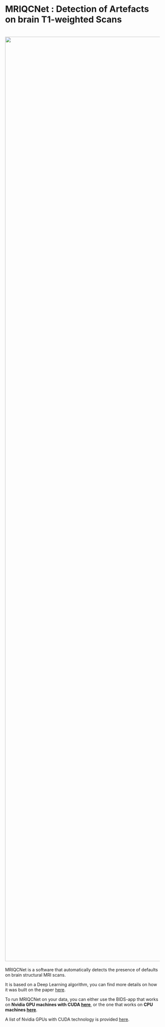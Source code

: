 # MRIQCNet : Detection of Artefacts on brain T1-weighted Scans
# <img src="https://github.com/garciaml/MRIQCNet/blob/master/T1_low_quality.jpg" width="3000px">

MRIQCNet is a software that automatically detects the presence of defaults on brain structural MRI scans. 

It is based on a Deep Learning algorithm, you can find more details on how it was built on the paper [here](https://link-to-preprint.com).

To run MRIQCNet on your data, you can either use the BIDS-app that works on **Nvidia GPU machines with CUDA [here](https://link-to-doc-GPU.com)**, or the one that works on **CPU machines [here](https://link-to-doc-CPU.com)**.

A list of Nvidia GPUs with CUDA technology is provided [here](https://link-to-doc-NVIDIA.com).
